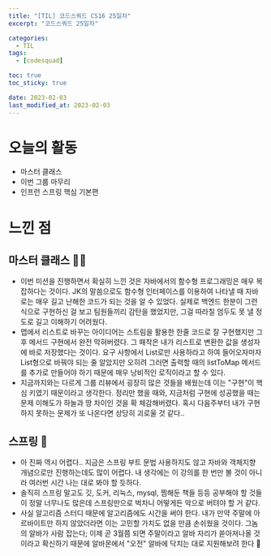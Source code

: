 ```yaml
---
title: "[TIL] 코드스쿼드 CS16 25일차"
excerpt: "코드스쿼드 25일차"

categories:
  - TIL
tags:
  - [codesquad]

toc: true
toc_sticky: true

date: 2023-02-03
last_modified_at: 2023-02-03
---
```


# 오늘의 활동
- 마스터 클래스
- 이번 그룹 마무리
- 인프런 스프링 핵심 기본편

# 느낀 점
## 마스터 클래스 👊🏻
- 이번 미션을 진행하면서 확실히 느낀 것은 자바에서의 함수형 프로그래밍은 매우 복잡하다는 것이다. JK의 말씀으로도 함수형 인터페이스를 이용하여 나타낼 때 자바로는 매우 길고 난해한 코드가 되는 것을 알 수 있었다. 실제로 백엔드 한분이 그런 식으로 구현하신 걸 보고 팀원들끼리 감탄을 했었지만, 그걸 따라칠 엄두도 못 낼 정도로 길고 이해하기 어려웠다.
- 맵에서 리스트로 바꾸는 아이디어는 스트림을 활용한 한줄 코드로 잘 구현했지만 그 후 메서드 구현에서 완전 막혀버렸다. 그 패착은 내가 리스트로 변환한 값을 생성자에 바로 저장했다는 것이다. 요구 사항에서 List로만 사용하라고 하여 들어오자마자 List형으로 바꿔야 되는 줄 알았지만 오히려 그러면 출력할 때의 listToMap 메서드를 추가로 만들어야 하기 때문에 매우 낭비적인 로직이라고 할 수 있다.
- 지금까지와는 다르게 그룹 리뷰에서 굉장히 많은 것들을 배웠는데 이는 "구현"이 핵심 키였기 때문이라고 생각한다. 정리만 했을 때와, 지금처럼 구현에 성공했을 때는 문제 이해도가 하늘과 땅 차이인 것을 확 체감해버렸다. 혹시 다음주부터 내가 구현하지 못하는 문제가 또 나온다면 상당히 괴로울 것 같다..

## 스프링 🦾
- 아 진짜 역시 어렵다.. 지금은 스프링 부트 문법 사용하지도 않고 자바와 객체지향 개념으로만 진행하는데도 많이 어렵다. 내 생각에는 이 강의를 한 번만 볼 것이 아니라 여러번 시간 나는 대로 봐야 할 듯하다.
- 솔직히 스프링 말고도 깃, 도커, 리눅스, mysql, 찜해둔 책들 등등 공부해야 할 것들이 정말 너무나도 많은데 스프링만으로 벅차니 어떻게든 악으로 버텨야 할 거 같다.
- 사실 알고리즘 스터디 때문에 알고리즘에도 시간을 써야 한다. 내가 만약 주말에 아르바이트만 하지 않았더라면 이는 고민할 가치도 없을 만큼 손쉬웠을 것이다. 그놈의 알바가 사람 잡는다; 이제 곧 3월쯤 되면 주말이라고 알바 자리가 쏟아져나올 것이라고 확신하기 때문에 알바몬에서 "오전" 알바에 닥치는 대로 지원해보려 한다 👀